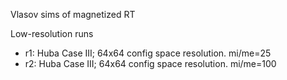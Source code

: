 Vlasov sims of magnetized RT

Low-resolution runs

- r1: Huba Case III; 64x64 config space resolution. mi/me=25
- r2: Huba Case III; 64x64 config space resolution. mi/me=100
